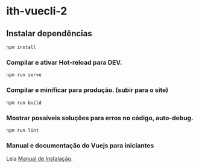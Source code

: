 # ith-vuecli-2

## Instalar dependências
```
npm install
```

### Compilar e ativar Hot-reload para DEV.
```
npm run serve
```

### Compilar e minificar para produção. (subir para o site)
```
npm run build
```

### Mostrar possíveis soluções para erros no código, auto-debug.
```
npm run lint
```

### Manual e documentação do Vuejs para iniciantes
Leia [Manual de Instalação](https://cli.vuejs.org/config/).
